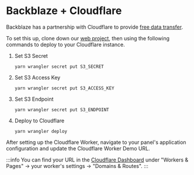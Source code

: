 # Backblaze + Cloudflare

Backblaze has a partnership with Cloudflare to provide [free data transfer](https://www.backblaze.com/blog/backblaze-and-cloudflare-partner-to-provide-free-data-transfer/).

To set this up, clone down our [web project](https://github.com/5stackgg/web), then using the following commands to deploy to your Cloudflare instance.

1. Set S3 Secret

   `yarn wrangler secret put S3_SECRET`

2. Set S3 Access Key

   `yarn wrangler secret put S3_ACCESS_KEY`

3. Set S3 Endpoint

   `yarn wrangler secret put S3_ENDPOINT`

4. Deploy to Cloudflare

   `yarn wrangler deploy`

After setting up the Cloudflare Worker, navigate to your panel's application configuration and update the Cloudflare Worker Demo URL.

:::info
You can find your URL in the [Cloudflare Dashboard](https://dash.cloudflare.com/) under "Workers & Pages" → your worker's settings → "Domains & Routes".
:::
